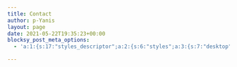 ```yaml
---
title: Contact
author: p-Yanis
layout: page
date: 2021-05-22T19:35:23+00:00
blocksy_post_meta_options:
  - 'a:1:{s:17:"styles_descriptor";a:2:{s:6:"styles";a:3:{s:7:"desktop";s:0:"";s:6:"tablet";s:0:"";s:6:"mobile";s:0:"";}s:12:"google_fonts";a:0:{}}}'

---
```

